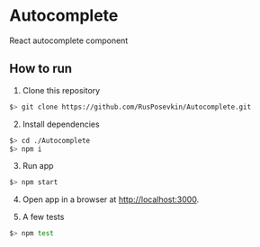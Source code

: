 # Autocomplete

React autocomplete component

## How to run
1. Clone this repository
  ```bash
  $> git clone https://github.com/RusPosevkin/Autocomplete.git
  ```

2. Install dependencies
  ```bash
  $> cd ./Autocomplete
  $> npm i
  ```

3. Run app
  ```bash
  $> npm start
  ```

4. Open app in a browser at [http://localhost:3000](http://localhost:3000).

5. A few tests
  ```bash
  $> npm test
  ```
